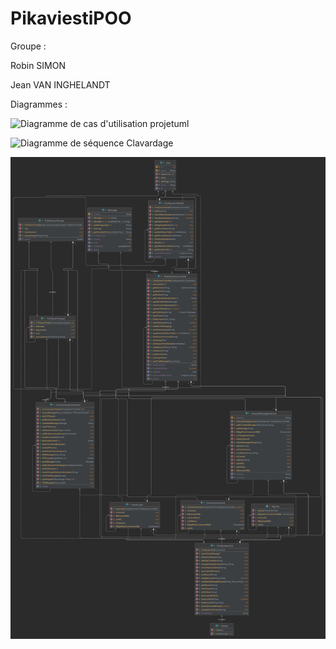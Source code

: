 # PikaviestiPOO


Groupe :

Robin SIMON

Jean VAN INGHELANDT



Diagrammes :


![Diagramme de cas d'utilisation projetuml](https://github.com/Jean6-971/ProjetUML/blob/main/Diagramme%20de%20cas%20d'utilisation%20projetuml.png)


![Diagramme de séquence Clavardage](https://github.com/Jean6-971/ProjetUML/blob/main/Diagramme%20de%20s%C3%A9quence%20Clavardage.png)


![Diagramme de classe pikaviesti](https://github.com/Kyriios188/PikaviestiPOO/blob/working/pikaviesti/PikaviestiUML.png)
